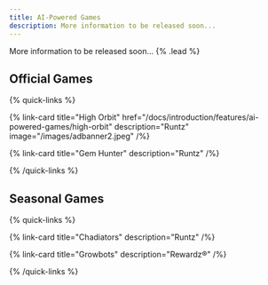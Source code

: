 ```yaml
---
title: AI-Powered Games
description: More information to be released soon...
---
```


More information to be released soon... {% .lead %}

## Official Games
{% quick-links %}

{% link-card title="High Orbit" href="/docs/introduction/features/ai-powered-games/high-orbit" description="Runtz" image="/images/adbanner2.jpeg" /%}

{% link-card title="Gem Hunter" description="Runtz" /%}

{% /quick-links %}

## Seasonal Games
{% quick-links %}

{% link-card title="Chadiators" description="Runtz" /%}

{% link-card title="Growbots" description="Rewardz®" /%}

{% /quick-links %}
